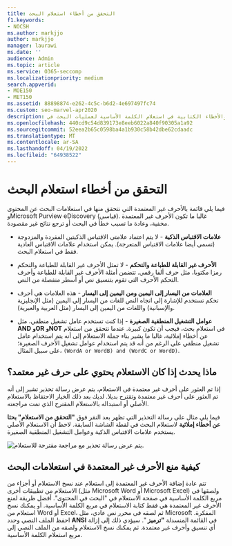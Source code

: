 ```yaml
---
title: التحقق من أخطاء استعلام البحث
f1.keywords:
- NOCSH
ms.author: markjjo
author: markjjo
manager: laurawi
ms.date: ''
audience: Admin
ms.topic: article
ms.service: O365-seccomp
ms.localizationpriority: medium
search.appverid:
- MOE150
- MET150
ms.assetid: 88898874-e262-4c5c-b6d2-4e697497fc74
ms.custom: seo-marvel-apr2020
description: تعرف على كيفية اكتشاف الأخطاء والأخطاء الكتابية في استعلام الكلمة الأساسية لعمليات البحث في eDiscovery قبل تشغيل البحث.
ms.openlocfilehash: 440cd9c54d839173e8eeb6022a840f90305a1a92
ms.sourcegitcommit: 52eea2b65c0598ba4a1b930c58b42dbe62cdaadc
ms.translationtype: MT
ms.contentlocale: ar-SA
ms.lasthandoff: 04/19/2022
ms.locfileid: "64938522"
---
```

# <a name="check-your-search-query-for-errors"></a>التحقق من أخطاء استعلام البحث
  
فيما يلي قائمة بالأحرف غير المعتمدة التي نتحقق منها في استعلامات البحث عن المحتوى وMicrosoft Purview eDiscovery (قياسي). غالبا ما تكون الأحرف غير المعتمدة مخفية، وعادة ما تسبب خطأ في البحث أو ترجع نتائج غير مقصودة.
  
- **علامات الاقتباس الذكية** - لا يتم اعتماد علامتي الاقتباس الذكيتين المفردة والمزدوجة (تسمى أيضا علامات الاقتباس المتعرجة). يمكن استخدام علامات الاقتباس العادية فقط في استعلام البحث. 

- **الأحرف غير القابلة للطباعة والتحكم** - لا تمثل الأحرف غير القابلة للطباعة والتحكم رمزا مكتوبا، مثل حرف ألفا رقمي. تتضمن أمثلة الأحرف غير القابلة للطباعة وأحرف التحكم الأحرف التي تقوم بتنسيق نص أو أسطر منفصلة من النص. 

- **العلامات من اليسار إلى اليمين ومن اليمين إلى اليسار** - هذه العلامات هي أحرف تحكم تستخدم للإشارة إلى اتجاه النص للغات من اليسار إلى اليمين (مثل الإنجليزية والإسبانية) واللغات من اليمين إلى اليسار (مثل العربية والعبرية).

- **عوامل التشغيل المنطقية الصغيرة** - إذا كنت تستخدم عامل تشغيل منطقي، مثل **AND** **وOR** **وNOT** في استعلام بحث، فيجب أن تكون كبيرة. عندما نتحقق من استعلام عن أخطاء إملائية، غالبا ما يشير بناء جملة الاستعلام إلى أنه يتم استخدام عامل تشغيل منطقي على الرغم من أنه قد يتم استخدام عوامل تشغيل الأحرف الصغيرة؛ على سبيل المثال،  `(WordA or WordB) and (WordC or WordD)`.

## <a name="what-happens-if-a-query-has-an-unsupported-character"></a>ماذا يحدث إذا كان الاستعلام يحتوي على حرف غير معتمد؟

إذا تم العثور على أحرف غير معتمدة في الاستعلام، يتم عرض رسالة تحذير تشير إلى أنه تم العثور على أحرف غير معتمدة وتقترح بديلا. لديك بعد ذلك الخيار الاحتفاظ بالاستعلام الأصلي أو استبداله بالاستعلام المقترح الذي تمت مراجعته.

فيما يلي مثال على رسالة التحذير التي تظهر بعد النقر فوق **"التحقق من الاستعلام" بحثا عن أخطاء إملائية** لاستعلام البحث في لقطة الشاشة السابقة. لاحظ أن الاستعلام الأصلي يستخدم علامات الاقتباس الذكية وعوامل التشغيل المنطقية الصغيرة.
  
![يتم عرض رسالة تحذير مع مراجعة مقترحة للاستعلام.](../media/23214b30-8e52-412c-bd80-63fb1b3ed52d.png)
  
## <a name="how-to-prevent-unsupported-characters-in-your-search-queries"></a>كيفية منع الأحرف غير المعتمدة في استعلامات البحث

تتم عادة إضافة الأحرف غير المعتمدة إلى استعلام عند نسخ الاستعلام أو أجزاء من الاستعلام من تطبيقات أخرى (مثل Microsoft Word أو Microsoft Excel) ولصقها في مربع الكلمة الأساسية في صفحة الاستعلام في "البحث في المحتوى". أفضل طريقة لمنع الأحرف غير المعتمدة هي فقط كتابة الاستعلام في مربع الكلمة الأساسية. أو يمكنك نسخ استعلام من Word أو Excel، ثم لصقه في محرر نص عادي، مثل Microsoft المفكرة. احفظ الملف النصي وحدد **ANSI** في القائمة المنسدلة **"ترميز** ". سيؤدي ذلك إلى إزالة أي تنسيق وأحرف غير معتمدة. ثم يمكنك نسخ الاستعلام ولصقه من الملف النصي إلى مربع استعلام الكلمة الأساسية.
